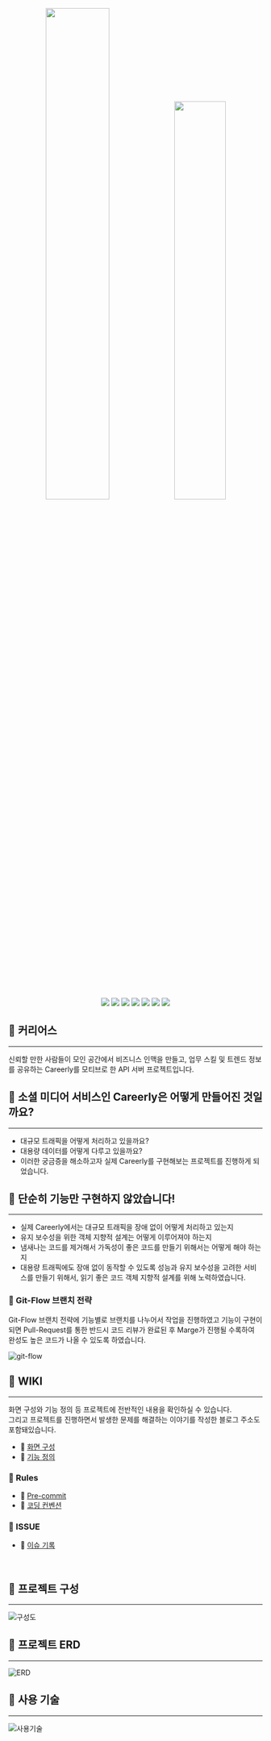 <p align='center'>
<img width='50%' src='https://user-images.githubusercontent.com/39672033/122632708-933e9980-d10f-11eb-8919-05c2451ac117.png'>
<img width='45%' src="https://user-images.githubusercontent.com/59943196/122651177-011bad00-d172-11eb-9669-b0af57f4940b.png">
</p>

<p align='center'>
    <img src="https://img.shields.io/badge/spring boot-v2.4.3-green?logo=SpringBoot"/>
    <img src="https://img.shields.io/badge/java-v1.8-aaa?logo=Java"/>
    <img src="https://img.shields.io/badge/gradle-v6.8.2-yellow?logo=Gradle">
    <img src="https://img.shields.io/badge/mysql-v8.0-ff69b4?logo=MySQL"/>
    <img src="https://img.shields.io/badge/redis-v6.2.4-critical?logo=Redis"/>
    <img src="https://img.shields.io/badge/jenkins-v2.289.1-critical?logo=Jenkins"/>
    <img src="https://img.shields.io/badge/docker-v18.09.7-blue?logo=Docker"/>
</p>


## 📌 커리어스
___
신뢰할 만한 사람들이 모인 공간에서 비즈니스 인맥을 만들고, 
업무 스킬 및 트렌드 정보를 공유하는 Careerly를 모티브로 한 API 서버 프로젝트입니다.
<br/>

## 📌 소셜 미디어 서비스인 Careerly은 어떻게 만들어진 것일까요?
___
- 대규모 트래픽을 어떻게 처리하고 있을까요?
- 대용량 데이터를 어떻게 다루고 있을까요?
- 이러한 궁금증을 해소하고자 실제 Careerly를 구현해보는 프로젝트를 진행하게 되었습니다.
  <br/>

## 📌 단순히 기능만 구현하지 않았습니다!
___
- 실제 Careerly에서는 대규모 트래픽을 장애 없이 어떻게 처리하고 있는지
- 유지 보수성을 위한 객체 지향적 설계는 어떻게 이루어져야 하는지
- 냄새나는 코드를 제거해서 가독성이 좋은 코드를 만들기 위해서는 어떻게 해야 하는지
- 대용량 트래픽에도 장애 없이 동작할 수 있도록 성능과 유지 보수성을 고려한 서비스를 만들기 위해서, 읽기 좋은 코드 객체 지향적 설계를 위해 노력하였습니다.

### 💠 Git-Flow 브랜치 전략
Git-Flow 브랜치 전략에 기능별로 브랜치를 나누어서 작업을 진행하였고 기능이 구현이 되면 Pull-Request를 통한 반드시 코드 리뷰가 완료된 후 Marge가 진행될 수록하여 완성도 높은 코드가 나올 수 있도록 하였습니다.

![git-flow](https://user-images.githubusercontent.com/59943196/122962571-85636f80-d3c0-11eb-8401-7c1d020354cb.png)
<br/>

## 📌 WIKI
___
화면 구성와 기능 정의 등 프로젝트에 전반적인 내용을 확인하실 수 있습니다.  
그리고 프로젝트를 진행하면서 발생한 문제를 해결하는 이야기를 작성한 블로그 주소도 포함돼있습니다.  
- 📍 [화면 구성](https://github.com/f-lab-edu/careers/wiki/Careers-Prototyping)
- 📍 [기능 정의](https://github.com/f-lab-edu/careers/wiki/Use-Case)

### 💠 Rules  

- 📍 [Pre-commit](https://github.com/f-lab-edu/careers/wiki/PR-commit-message-rule)
- 📍 [코딩 컨벤션](https://github.com/f-lab-edu/careers/wiki/Code-style)

### 💠 ISSUE

- 📍 [이슈 기록](https://github.com/f-lab-edu/careers/wiki/Record)
<br/>

## 📌 프로젝트 구성
___
![구성도](https://user-images.githubusercontent.com/39672033/122710486-4daed780-d29b-11eb-8078-fdf841507848.png)
<br/>

## 📌 프로젝트 ERD
___
![ERD](https://user-images.githubusercontent.com/59943196/123129303-d047ba80-d486-11eb-96e8-e999f1e6699f.png)
<br/>

## 📌 사용 기술
___
![사용기술](https://user-images.githubusercontent.com/59943196/122677845-169ae080-d21f-11eb-921c-f7d903075eb6.png)
<br/>
